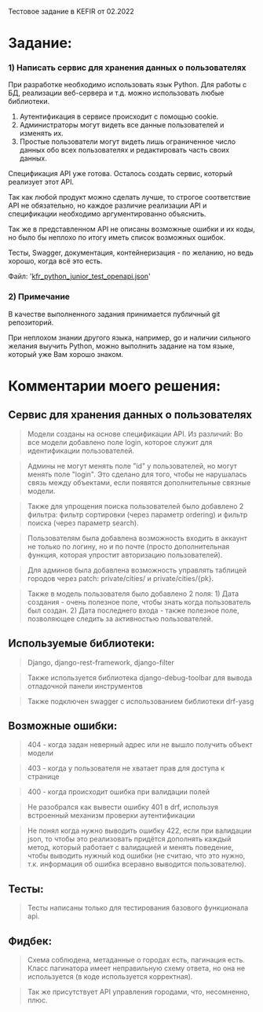 Тестовое задание в KEFIR от 02.2022

# Задание:
### 1) Написать сервис для хранения данных о пользователях
При разработке необходимо использовать язык Python. Для работы с БД, реализации веб-сервера и т.д. можно использовать любые библиотеки.
1. Аутентификация в сервисе происходит с помощью cookie.
2. Администраторы могут видеть все данные пользователей и изменять их.
3. Простые пользователи могут видеть лишь ограниченное число данных обо всех пользователях и редактировать часть своих данных.

Спецификация API уже готова. Осталось создать сервис, который реализует этот API.

Так как любой продукт можно сделать лучше, то строгое соответствие API не обязательно, но каждое различие реализации API и спецификации необходимо аргументированно объяснить. 

Так же в представленном API не описаны возможные ошибки и их коды, но было бы неплохо по итогу иметь список возможных ошибок.

Тесты, Swagger, документация, контейнеризация - по желанию, но ведь хорошо, когда всё это есть.

Файл: '[kfr_python_junior_test_openapi.json](kfr_python_junior_test_openapi.json)'

### 2) Примечание
В качестве выполненного задания принимается публичный git репозиторий.

При неплохом знании другого языка, например, go и наличии сильного желания выучить Python, можно выполнить задание на том языке, который уже Вам хорошо знаком.

# Комментарии моего решения:
## Сервис для хранения данных о пользователях
>Модели созданы на основе спецификации API. Из различий: Во все модели добавлено поле login, которое служит для идентификации пользователей.  

>Админы не могут менять поле "id" у пользователей, но могут менять поле "login". 
Это сделано для того, чтобы не нарушалась связь между объектами, если появятся дополнительные связные модели.  

>Также для упрощения поиска пользователей было добавлено 2 фильтра: фильтр сортировки (через параметр ordering) и фильтр поиска (через параметр search).  

>Пользователям была добавлена возможность входить в аккаунт не только по логину, но и по почте (просто дополнительная функция, которая упростит авторизацию пользователей).  

>Для админов была добавлена возможность управлять таблицей городов через patch: private/cities/ и private/cities/{pk}.  

>Также в модель пользователя было добавлено 2 поля: 1) Дата создания - очень полезное поле, чтобы знать когда пользователь был создан. 2) Дата последнего входа - также полезное поле, позволяющее следить за активностью пользователей.
## Используемые библиотеки:
>Django, django-rest-framework, django-filter  

>Также используется библиотека django-debug-toolbar для вывода отладочной панели инструментов  

>Также подключен swagger с использованием библиотеки drf-yasg
## Возможные ошибки:
>404 - когда задан неверный адрес или не вышло получить объект модели  

>403 - когда у пользователя не хватает прав для доступа к странице  

>400 - когда происходит ошибка при валидации полей  

>Не разобрался как вывести ошибку 401 в drf, используя встроенный механизм проверки аутентификации  

>Не понял когда нужно выводить ошибку 422, если при валидации json, то чтобы это реализовать придётся дополнять каждый метод, который работает с валидацией и менять поведение, чтобы выводить нужный код ошибки (не считаю, что это нужно, т.к. информация об ошибка всеравно выводится пользователю).  
## Тесты:
>Тесты написаны только для тестирования базового функционала api.

## Фидбек:
>Схема соблюдена, метаданные о городах есть, пагинация есть. Класс пагинатора имеет неправильную схему ответа, но она не используется (в коде используется корректная).

>Так же присутствует API управления городами, что, несомненно, плюс.
